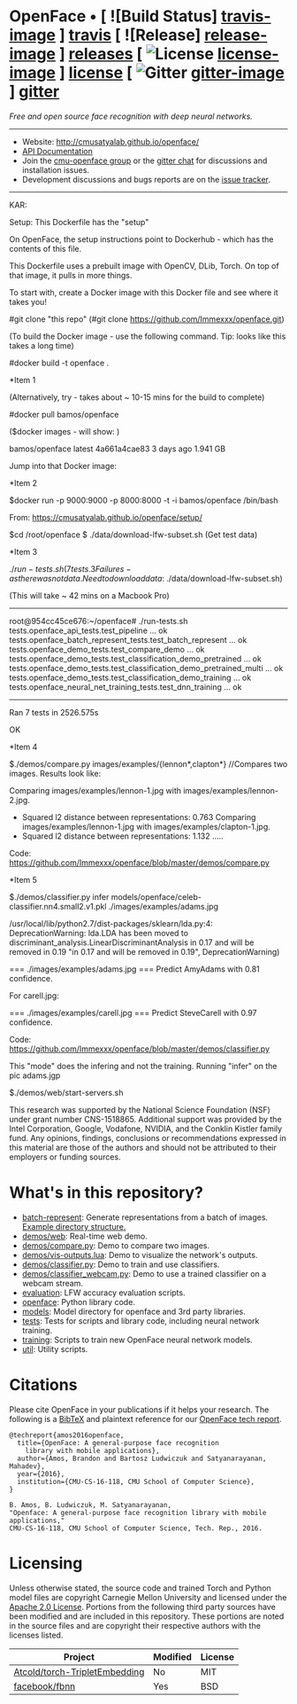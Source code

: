 # OpenFace • [ ![Build Status] [travis-image] ] [travis] [ ![Release] [release-image] ] [releases] [ ![License] [license-image] ] [license] [ ![Gitter] [gitter-image] ] [gitter]

*Free and open source face recognition with
deep neural networks.*


[travis-image]: https://travis-ci.org/cmusatyalab/openface.png?branch=master
[travis]: http://travis-ci.org/cmusatyalab/openface

[release-image]: http://img.shields.io/badge/release-0.2.1-blue.svg?style=flat
[releases]: https://github.com/cmusatyalab/openface/releases

[license-image]: http://img.shields.io/badge/license-Apache--2-blue.svg?style=flat
[license]: LICENSE

[gitter-image]: https://badges.gitter.im/Join%20Chat.svg
[gitter]: https://gitter.im/cmusatyalab/openface

---

+ Website: http://cmusatyalab.github.io/openface/
+ [API Documentation](http://openface-api.readthedocs.org/en/latest/index.html)
+ Join the
  [cmu-openface group](https://groups.google.com/forum/#!forum/cmu-openface)
  or the
  [gitter chat](https://gitter.im/cmusatyalab/openface)
  for discussions and installation issues.
+ Development discussions and bugs reports are on the
  [issue tracker](https://github.com/cmusatyalab/openface/issues).

---

KAR: 

Setup: This Dockerfile has the "setup" 

On OpenFace, the setup instructions point to Dockerhub - which has the contents of this file. 

This Dockerfile uses a prebuilt image with OpenCV, DLib, Torch. On top of that image, it pulls in more things. 

To start with, create a Docker image with this Docker file and see where it takes you! 

#git clone "this repo" (#git clone https://github.com/Immexxx/openface.git) 

(To build the Docker image - use the following command. Tip: looks like this takes a long time) 

#docker build -t openface .

*Item 1

(Alternatively, try - takes about ~ 10-15 mins for the build to complete) 

#docker pull bamos/openface  

($docker images - will show: )

bamos/openface                                                      latest              4a661a4cae83        3 days ago          1.941 GB

Jump into that Docker image: 

*Item 2

$docker run -p 9000:9000 -p 8000:8000 -t -i bamos/openface  /bin/bash

From: https://cmusatyalab.github.io/openface/setup/

$cd /root/openface
$ ./data/download-lfw-subset.sh (Get test data) 

*Item 3 

$./run-tests.sh ( 7 tests. 3 Failures - as there was not data. Need to download data:$ ./data/download-lfw-subset.sh) 

(This will take ~ 42 mins on a Macbook Pro) 

*************
root@954cc45ce676:~/openface# ./run-tests.sh 
tests.openface_api_tests.test_pipeline ... ok
tests.openface_batch_represent_tests.test_batch_represent ... ok
tests.openface_demo_tests.test_compare_demo ... ok
tests.openface_demo_tests.test_classification_demo_pretrained ... ok
tests.openface_demo_tests.test_classification_demo_pretrained_multi ... ok
tests.openface_demo_tests.test_classification_demo_training ... ok
tests.openface_neural_net_training_tests.test_dnn_training ... ok

*************

Ran 7 tests in 2526.575s

OK




*Item 4

$./demos/compare.py images/examples/{lennon*,clapton*} //Compares two images. Results look like: 

Comparing images/examples/lennon-1.jpg with images/examples/lennon-2.jpg.
  + Squared l2 distance between representations: 0.763
Comparing images/examples/lennon-1.jpg with images/examples/clapton-1.jpg.
  + Squared l2 distance between representations: 1.132
  .....

Code: https://github.com/Immexxx/openface/blob/master/demos/compare.py

  
*Item 5 

$./demos/classifier.py infer models/openface/celeb-classifier.nn4.small2.v1.pkl ./images/examples/adams.jpg 

/usr/local/lib/python2.7/dist-packages/sklearn/lda.py:4: DeprecationWarning: lda.LDA has been moved to discriminant_analysis.LinearDiscriminantAnalysis in 0.17 and will be removed in 0.19
  "in 0.17 and will be removed in 0.19", DeprecationWarning)


=== ./images/examples/adams.jpg ===
Predict AmyAdams with 0.81 confidence.

For carell.jpg: 

=== ./images/examples/carell.jpg ===
Predict SteveCarell with 0.97 confidence.

Code: https://github.com/Immexxx/openface/blob/master/demos/classifier.py

This "mode" does the infering and not the training. Running "infer" on the pic adams.jgp



$./demos/web/start-servers.sh 










This research was supported by the National Science Foundation (NSF)
under grant number CNS-1518865.  Additional support
was provided by the Intel Corporation, Google, Vodafone, NVIDIA, and the
Conklin Kistler family fund.  Any opinions, findings, conclusions or
recommendations expressed in this material are those of the authors
and should not be attributed to their employers or funding sources.

# What's in this repository?
+ [batch-represent](https://github.com/cmusatyalab/openface/tree/master/batch-represent): Generate representations from
  a batch of images. [Example directory structure.](https://gist.github.com/bamos/f03037f5df7e05ad0cc8)
+ [demos/web](https://github.com/cmusatyalab/openface/tree/master/demos/web): Real-time web demo.
+ [demos/compare.py](https://github.com/cmusatyalab/openface/tree/master/demos/compare.py): Demo to compare two images.
+ [demos/vis-outputs.lua](https://github.com/cmusatyalab/openface/tree/master/demos/vis-outputs.lua): Demo to
  visualize the network's outputs.
+ [demos/classifier.py](https://github.com/cmusatyalab/openface/tree/master/demos/classifier.py): Demo to train and use classifiers.
+ [demos/classifier_webcam.py](https://github.com/cmusatyalab/openface/blob/master/demos/classifier_webcam.py): Demo to use a trained classifier on a webcam stream.
+ [evaluation](https://github.com/cmusatyalab/openface/blob/master/evaluation): LFW accuracy evaluation scripts.
+ [openface](https://github.com/cmusatyalab/openface/tree/master/openface): Python library code.
+ [models](https://github.com/cmusatyalab/openface/tree/master/models): Model directory for openface and 3rd party libraries.
+ [tests](https://github.com/cmusatyalab/openface/tree/master/tests): Tests for scripts and library code, including neural network training.
+ [training](https://github.com/cmusatyalab/openface/tree/master/training): Scripts to train new OpenFace neural network models.
+ [util](https://github.com/cmusatyalab/openface/tree/master/util): Utility scripts.

# Citations

Please cite OpenFace in your publications if it helps your research.
The following is a [BibTeX](http://www.bibtex.org/) and plaintext reference for our
[OpenFace tech report](http://reports-archive.adm.cs.cmu.edu/anon/anon/2016/CMU-CS-16-118.pdf).

```
@techreport{amos2016openface,
  title={OpenFace: A general-purpose face recognition
    library with mobile applications},
  author={Amos, Brandon and Bartosz Ludwiczuk and Satyanarayanan, Mahadev},
  year={2016},
  institution={CMU-CS-16-118, CMU School of Computer Science},
}

B. Amos, B. Ludwiczuk, M. Satyanarayanan,
"Openface: A general-purpose face recognition library with mobile applications,"
CMU-CS-16-118, CMU School of Computer Science, Tech. Rep., 2016.
```

# Licensing
Unless otherwise stated, the source code and trained Torch and Python
model files are copyright Carnegie Mellon University and licensed
under the [Apache 2.0 License](./LICENSE).
Portions from the following third party sources have
been modified and are included in this repository.
These portions are noted in the source files and are
copyright their respective authors with
the licenses listed.

Project | Modified | License
---|---|---|
[Atcold/torch-TripletEmbedding](https://github.com/Atcold/torch-TripletEmbedding) | No | MIT
[facebook/fbnn](https://github.com/facebook/fbnn) | Yes | BSD
